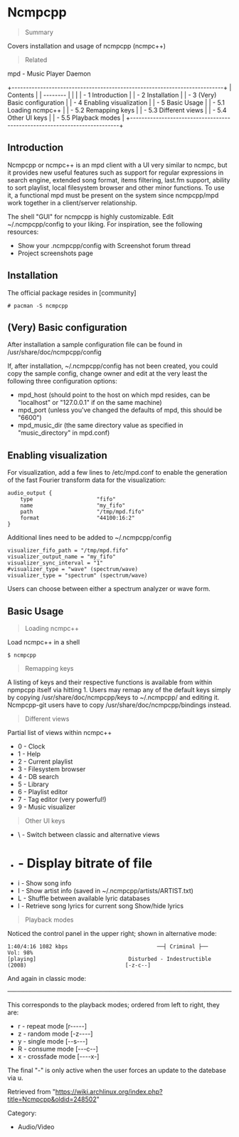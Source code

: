 Ncmpcpp
=======

> Summary

Covers installation and usage of ncmpcpp (ncmpc++)

> Related

mpd - Music Player Daemon

+--------------------------------------------------------------------------+
| Contents                                                                 |
| --------                                                                 |
|                                                                          |
| -   1 Introduction                                                       |
| -   2 Installation                                                       |
| -   3 (Very) Basic configuration                                         |
| -   4 Enabling visualization                                             |
| -   5 Basic Usage                                                        |
|     -   5.1 Loading ncmpc++                                              |
|     -   5.2 Remapping keys                                               |
|     -   5.3 Different views                                              |
|     -   5.4 Other UI keys                                                |
|     -   5.5 Playback modes                                               |
+--------------------------------------------------------------------------+

Introduction
------------

Ncmpcpp or ncmpc++ is an mpd client with a UI very similar to ncmpc, but
it provides new useful features such as support for regular expressions
in search engine, extended song format, items filtering, last.fm
support, ability to sort playlist, local filesystem browser and other
minor functions. To use it, a functional mpd must be present on the
system since ncmpcpp/mpd work together in a client/server relationship.

The shell "GUI" for ncmpcpp is highly customizable. Edit
~/.ncmpcpp/config to your liking. For inspiration, see the following
resources:

-   Show your .ncmpcpp/config with Screenshot forum thread
-   Project screenshots page

Installation
------------

The official package resides in [community]

    # pacman -S ncmpcpp

(Very) Basic configuration
--------------------------

After installation a sample configuration file can be found in
/usr/share/doc/ncmpcpp/config

If, after installation, ~/.ncmpcpp/config has not been created, you
could copy the sample config, change owner and edit at the very least
the following three configuration options:

-   mpd_host (should point to the host on which mpd resides, can be
    "localhost" or "127.0.0.1" if on the same machine)
-   mpd_port (unless you've changed the defaults of mpd, this should be
    "6600")
-   mpd_music_dir (the same directory value as specified in
    "music_directory" in mpd.conf)

Enabling visualization
----------------------

For visualization, add a few lines to /etc/mpd.conf to enable the
generation of the fast Fourier transform data for the visualization:

    audio_output {
        type                    "fifo"
        name                    "my_fifo"
        path                    "/tmp/mpd.fifo"
        format                  "44100:16:2"
    }

Additional lines need to be added to ~/.ncmpcpp/config

    visualizer_fifo_path = "/tmp/mpd.fifo"
    visualizer_output_name = "my_fifo"
    visualizer_sync_interval = "1"
    #visualizer_type = "wave" (spectrum/wave)
    visualizer_type = "spectrum" (spectrum/wave)

Users can choose between either a spectrum analyzer or wave form.

Basic Usage
-----------

> Loading ncmpc++

Load ncmpc++ in a shell

    $ ncmpcpp

> Remapping keys

A listing of keys and their respective functions is available from
within npmpcpp itself via hitting 1. Users may remap any of the default
keys simply by copying /usr/share/doc/ncmpcpp/keys to ~/.ncmpcpp/ and
editing it. Ncmpcpp-git users have to copy
/usr/share/doc/ncmpcpp/bindings instead.

> Different views

Partial list of views within ncmpc++

-   0 - Clock
-   1 - Help
-   2 - Current playlist
-   3 - Filesystem browser
-   4 - DB search
-   5 - Library
-   6 - Playlist editor
-   7 - Tag editor (very powerful!)
-   9 - Music visualizer

> Other UI keys

-   \ - Switch between classic and alternative views
-   # - Display bitrate of file
-   i - Show song info
-   I - Show artist info (saved in ~/.ncmpcpp/artists/ARTIST.txt)
-   L - Shuffle between available lyric databases
-   l - Retrieve song lyrics for current song Show/hide lyrics

> Playback modes

Noticed the control panel in the upper right; shown in alternative mode:

    1:40/4:16 1082 kbps                            ──┤ Criminal ├──                                       Vol: 98%
    [playing]                             Disturbed - Indestructible (2008)                               [-z-c--]

And again in classic mode:

    ─────────────────────────────────────────────────────────────────────────────────────────────────────────[zc]─

This corresponds to the playback modes; ordered from left to right, they
are:

-   r - repeat mode [r-----]
-   z - random mode [-z----]
-   y - single mode [--s---]
-   R - consume mode [---c--]
-   x - crossfade mode [----x-]

The final "-" is only active when the user forces an update to the
datebase via u.

Retrieved from
"https://wiki.archlinux.org/index.php?title=Ncmpcpp&oldid=248502"

Category:

-   Audio/Video
